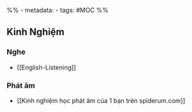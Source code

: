 %% - metadata:
	- tags: #MOC %%
	
## Kinh Nghiệm
### Nghe
- [[English-Listening]]

### Phát âm
- [[Kinh nghiệm học phát âm của 1 bạn trên spiderum.com]]